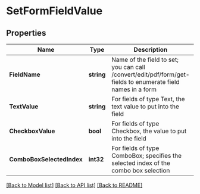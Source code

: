 # SetFormFieldValue

## Properties
Name | Type | Description | Notes
------------ | ------------- | ------------- | -------------
**FieldName** | **string** | Name of the field to set; you can call /convert/edit/pdf/form/get-fields to enumerate field names in a form | [optional] [default to null]
**TextValue** | **string** | For fields of type Text, the text value to put into the field | [optional] [default to null]
**CheckboxValue** | **bool** | For fields of type Checkbox, the value to put into the field | [optional] [default to null]
**ComboBoxSelectedIndex** | **int32** | For fields of type ComboBox; specifies the selected index of the combo box selection | [optional] [default to null]

[[Back to Model list]](../README.md#documentation-for-models) [[Back to API list]](../README.md#documentation-for-api-endpoints) [[Back to README]](../README.md)


